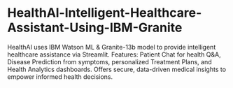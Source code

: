 # HealthAl-Intelligent-Healthcare-Assistant-Using-IBM-Granite
HealthAI uses IBM Watson ML &amp; Granite-13b model to provide intelligent healthcare assistance via Streamlit. Features: Patient Chat for health Q&amp;A, Disease Prediction from symptoms, personalized Treatment Plans, and Health Analytics dashboards. Offers secure, data-driven medical insights to empower informed health decisions.
